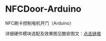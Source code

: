 # NFCDoor-Arduino
NFC刷卡控制电机开门（Arduino）

详细硬件模块选配及效果图见酷安图文：[点击链接](https://www.coolapk.com/feed/11788663?shareKey=ZThhZDBkODExOTU3NWZiNGM0NzI~&amp;shareUid=1459432&amp;shareFrom=com.coolapk.market_10.5.3)
